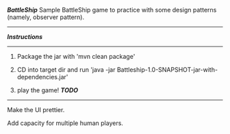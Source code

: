 ***BattleShip***
Sample BattleShip game to practice with some design patterns (namely, observer pattern).

---

***Instructions***

---


1) Package the jar with 'mvn clean package'


2) CD into target dir and run 'java -jar Battleship-1.0-SNAPSHOT-jar-with-dependencies.jar'


3) play the game!
***TODO***

---

Make the UI prettier.

Add capacity for multiple human players.

